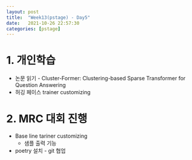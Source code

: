 ```yaml
---
layout: post
title:  "Week13(pstage) - Day5"
date:   2021-10-26 22:57:30
categories: [pstage]
---
```


# 1. 개인학습
* 논문 읽기 - Cluster-Former: Clustering-based Sparse Transformer for Question Answering
* 허깅 페이스 trainer customizing

# 2. MRC 대회 진행
* Base line tariner customizing
    * 샘플 출력 기능
* poetry 설치 - git 협업